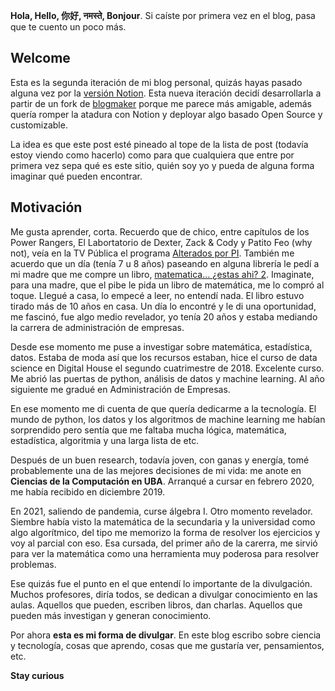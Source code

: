 [title]: <> (Hello World)
[category]: <> (hello)
[date]: <> (2024/06/17)
[pandoc]: <> (--mathjax)

**Hola, Hello, 你好, नमस्ते, Bonjour**. Si caíste por primera vez en el blog, pasa que te cuento un poco más.

## Welcome

Esta es la segunda iteración de mi blog personal, quizás hayas pasado alguna vez por la [versión Notion](https://yagopajarino.notion.site/Blog-Yago-Pajari-o-aebd1e717424427c8003cca0cebaa131). Esta nueva iteración decidí desarrollarla a partir de un fork de [blogmaker](https://github.com/vbuterin/blogmaker/tree/main) porque me parece más amigable, además quería romper la atadura con Notion y deployar algo basado Open Source y customizable.

La idea es que este post esté pineado al tope de la lista de post (todavía estoy viendo como hacerlo) como para que cualquiera que entre por primera vez sepa qué es este sitio, quién soy yo y pueda de alguna forma imaginar qué pueden encontrar.

## Motivación

Me gusta aprender, corta. Recuerdo que de chico, entre capítulos de los Power Rangers, El Labortatorio de Dexter, Zack & Cody y Patito Feo (why not), veía en la TV Pública el programa [Alterados por PI](https://www.youtube.com/watch?v=MjYrmDl_KtE). También me acuerdo que un día (tenía 7 u 8 años) paseando en alguna librería le pedí a mi madre que me compre un libro, [matematica… ¿estas ahi? 2](https://sigloxxieditores.com.ar/libro/matematica-estas-ahi-2/). Imaginate, para una madre, que el pibe le pida un libro de matemática, me lo compró al toque. Llegué a casa, lo empecé a leer, no entendí nada. El libro estuvo tirado más de 10 años en casa. Un día lo encontré y le di una oportunidad, me fascinó, fue algo medio revelador, yo tenía 20 años y estaba mediando la carrera de administración de empresas.

Desde ese momento me puse a investigar sobre matemática, estadística, datos. Estaba de moda así que los recursos estaban, hice el curso de data science en Digital House el segundo cuatrimestre de 2018. Excelente curso. Me abrió las puertas de python, análisis de datos y machine learning. Al año siguiente me gradué en Administración de Empresas.

En ese momento me di cuenta de que quería dedicarme a la tecnología. El mundo de python, los datos y los algoritmos de machine learning me habían sorprendido pero sentía que me faltaba mucha lógica, matemática, estadística, algoritmia y una larga lista de etc.

Después de un buen research, todavía joven, con ganas y energía, tomé probablemente una de las mejores decisiones de mi vida: me anote en **Ciencias de la Computación en UBA**. Arranqué a cursar en febrero 2020, me había recibido en diciembre 2019.

En 2021, saliendo de pandemia, curse álgebra I. Otro momento revelador. Siembre había visto la matemática de la secundaria y la universidad como algo algorítmico, del tipo me memorizo la forma de resolver los ejercicios y voy al parcial con eso. Esa cursada, del primer año de la carerra, me sirvió para ver la matemática como una herramienta muy poderosa para resolver problemas.

Ese quizás fue el punto en el que entendí lo importante de la divulgación. Muchos profesores, diría todos, se dedican a divulgar conocimiento en las aulas. Aquellos que pueden, escriben libros, dan charlas. Aquellos que pueden más investigan y generan conocimiento.

Por ahora **esta es mi forma de divulgar**. En este blog escribo sobre ciencia y tecnología, cosas que aprendo, cosas que me gustaría ver, pensamientos, etc.

**Stay curious**
